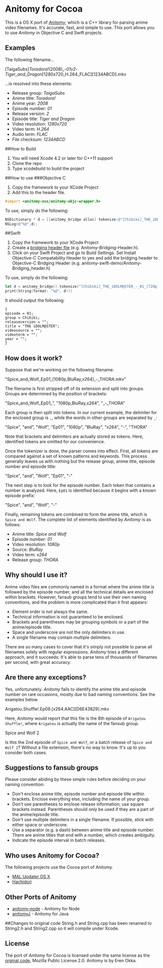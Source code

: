 # Anitomy for Cocoa

This is a OS X port of [*Anitomy*](https://github.com/erengy/anitomy), which is a C++ library for parsing anime video filenames. It's accurate, fast, and simple to use. This port allows you to use *Anitomy* in Objective C and Swift projects.

## Examples

The following filename...

[TaigaSubs]_Toradora!_(2008)_-_01v2_-_Tiger_and_Dragon_[1280x720_H.264_FLAC][1234ABCD].mkv

...is resolved into these elements:

- Release group: *TaigaSubs*
- Anime title: *Toradora!*
- Anime year: *2008*
- Episode number: *01*
- Release version: *2*
- Episode title: *Tiger and Dragon*
- Video resolution: *1280x720*
- Video term: *H.264*
- Audio term: *FLAC*
- File checksum: *1234ABCD*

##How to Build
1. You will need Xcode 4.2 or later for C++11 support
2. Clone the repo
3. Type xcodebuild to build the project

##How to use 
###Objective C
1. Copy the framework to your XCode Project
2. Add this to the header file.
```objective-c
#import <anitomy-osx/anitomy-objc-wrapper.h>
```

To use, simply do the following:
```objective-c
NSDictionary * d = [[anitomy_bridge alloc] tokenize:@"[Chibiki]_THE_iDOLM@STER_-_01_[720p][C83E5732].mkv"];
NSLog(@"%@",d);
```

##Swift
1. Copy the framework to your XCode Project
2. Create a [bridging header file](http://swiftalicio.us/2014/11/using-cocoapods-from-swift/) (e.g. Anitomy-Bridging-Header.h).
3. Click on your Swift Project and go to Build Settings. Set Install Objective-C Compatability Header to yes and add the bridging header to Objective-C Bridging Header (e.g. anitomy-swift-demo/Anitomy-Bridging_header.h)

To use, simply do the following:
```swift
let d = anitomy_bridge().tokenize("[Chibiki]_THE_iDOLM@STER_-_01_[720p][C83E5732].mkv")
print(String(format: "%@", d!))
```


It should output the following:
```
{
episode = 01;
group = Chibiki;
releaseversion = "";
title = "THE iDOLM@STER";
videosource = "";
videoterm = "";
year = "";
}
```

## How does it work?

Suppose that we're working on the following filename:

"Spice_and_Wolf_Ep01_[1080p,BluRay,x264]_-_THORA.mkv"

The filename is first stripped off of its extension and split into groups. Groups are determined by the position of brackets:

"Spice_and_Wolf_Ep01_", "1080p,BluRay,x264", "_-_THORA"

Each group is then split into tokens. In our current example, the delimiter for the enclosed group is `,`, while the words in other groups are separated by `_`:

"Spice", "and", "Wolf", "Ep01", "1080p", "BluRay", "x264", "-", "THORA"

Note that brackets and delimiters are actually stored as tokens. Here, identified tokens are omitted for our convenience.

Once the tokenizer is done, the parser comes into effect. First, all tokens are compared against a set of known patterns and keywords. This process generally leaves us with nothing but the release group, anime title, episode number and episode title:

"Spice", "and", "Wolf", "Ep01", "-"

The next step is to look for the episode number. Each token that contains a number is analyzed. Here, `Ep01` is identified because it begins with a known episode prefix:

"Spice", "and", "Wolf", "-"

Finally, remaining tokens are combined to form the anime title, which is `Spice and Wolf`. The complete list of elements identified by *Anitomy* is as follows:

- Anime title: *Spice and Wolf*
- Episode number: *01*
- Video resolution: *1080p*
- Source: *BluRay*
- Video term: *x264*
- Release group: *THORA*

## Why should I use it?

Anime video files are commonly named in a format where the anime title is followed by the episode number, and all the technical details are enclosed within brackets. However, fansub groups tend to use their own naming conventions, and the problem is more complicated than it first appears:

- Element order is not always the same.
- Technical information is not guaranteed to be enclosed.
- Brackets and parentheses may be grouping symbols or a part of the anime/episode title.
- Space and underscore are not the only delimiters in use.
- A single filename may contain multiple delimiters.

There are so many cases to cover that it's simply not possible to parse all filenames solely with regular expressions. *Anitomy* tries a different approach, and it succeeds: It's able to parse tens of thousands of filenames per second, with great accuracy.

## Are there any exceptions?

Yes, unfortunately. *Anitomy* fails to identify the anime title and episode number on rare occasions, mostly due to bad naming conventions. See the examples below.

Arigatou.Shuffle!.Ep08.[x264.AAC][D6E43829].mkv

Here, *Anitomy* would report that this file is the 8th episode of `Arigatou Shuffle!`, where `Arigatou` is actually the name of the fansub group.

Spice and Wolf 2

Is this the 2nd episode of `Spice and Wolf`, or a batch release of `Spice and Wolf 2`? Without a file extension, there's no way to know. It's up to you consider both cases.

## Suggestions to fansub groups

Please consider abiding by these simple rules before deciding on your naming convention:

- Don't enclose anime title, episode number and episode title within brackets. Enclose everything else, including the name of your group.
- Don't use parentheses to enclose release information; use square brackets instead. Parentheses should only be used if they are a part of the anime/episode title.
- Don't use multiple delimiters in a single filename. If possible, stick with either space or underscore.
- Use a separator (e.g. a dash) between anime title and episode number. There are anime titles that end with a number, which creates ambiguity.
- Indicate the episode interval in batch releases.

## Who uses Anitomy for Cocoa?
The following projects use the Cocoa port of Anitomy.
- [MAL Updater OS X](https://github.com/Atelier-Shiori/malupdaterosx-cocoa)
- [Hachidori](https://github.com/Atelier-Shiori/hachidori)

## Other Ports of Anitomy
- [anitomy-node](https://github.com/arkenthera/anitomy-node) - Anitomy for Node
- [anitomyJ](https://github.com/Vorror/anitomyJ) - Anitomy for Java

##Changes to original code
String.h and String.cpp has been renamed to String2.h and String2.cpp so it will compile under Xcode.

## License

The port of *Anitomy* for Cocoa is licensed under the same license as the [orginal code](https://github.com/erengy/anitomy), Mozilla Public License 2.0. Anitomy is by Eren Okka.
